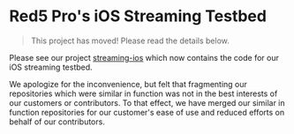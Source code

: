 # Red5 Pro's iOS Streaming Testbed

> This project has moved! Please read the details below.

Please see our project [streaming-ios](https://github.com/red5pro/streaming-ios "Red5 Pro's GitHub project 'streaming-ios'") which now contains the code for our iOS streaming testbed.

We apologize for the inconvenience, but felt that fragmenting our repositories which were similar in function was not in the best interests of our customers or contributors. To that effect, we have merged our similar in function repositories for our customer's ease of use and reduced efforts on behalf of our contributors.
